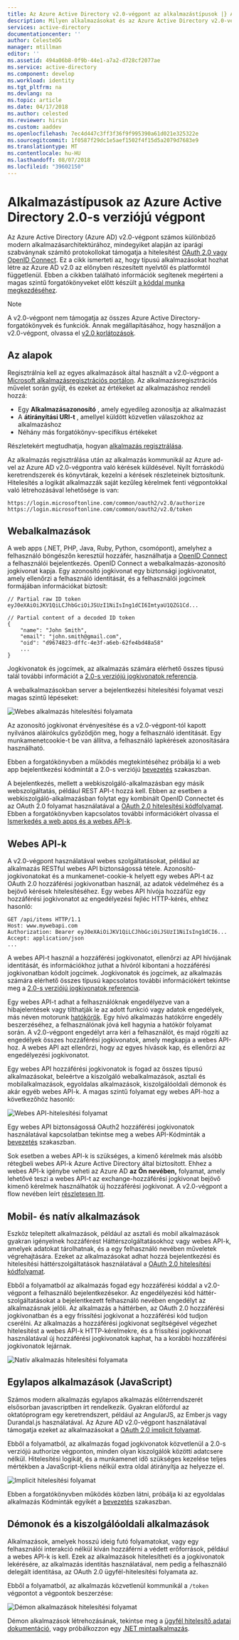 ```yaml
---
title: Az Azure Active Directory v2.0-végpont az alkalmazástípusok |} A Microsoft Docs
description: Milyen alkalmazásokat és az Azure Active Directory v2.0-végpont által támogatott forgatókönyveket.
services: active-directory
documentationcenter: ''
author: CelesteDG
manager: mtillman
editor: ''
ms.assetid: 494a06b8-0f9b-44e1-a7a2-d728cf2077ae
ms.service: active-directory
ms.component: develop
ms.workload: identity
ms.tgt_pltfrm: na
ms.devlang: na
ms.topic: article
ms.date: 04/17/2018
ms.author: celested
ms.reviewer: hirsin
ms.custom: aaddev
ms.openlocfilehash: 7ec4d447c3ff3f36f9f995390a61d021e325322e
ms.sourcegitcommit: 1f0587f29dc1e5aef1502f4f15d5a2079d7683e9
ms.translationtype: MT
ms.contentlocale: hu-HU
ms.lasthandoff: 08/07/2018
ms.locfileid: "39602150"
---
```

# <a name="app-types-for-the-azure-active-directory-v20-endpoint"></a>Alkalmazástípusok az Azure Active Directory 2.0-s verziójú végpont

Az Azure Active Directory (Azure AD) v2.0-végpont számos különböző modern alkalmazásarchitektúrához, mindegyiket alapján az iparági szabványnak számító protokollokat támogatja a hitelesítést [OAuth 2.0 vagy OpenID Connect](active-directory-v2-protocols.md). Ez a cikk ismerteti az, hogy típusú alkalmazásokat hozhat létre az Azure AD v2.0 az előnyben részesített nyelvtől és platformtól függetlenül. Ebben a cikkben található információk segítenek megérteni a magas szintű forgatókönyveket előtt készült [a kóddal munka megkezdéséhez](active-directory-appmodel-v2-overview.md#getting-started).

> [!NOTE]
> A v2.0-végpont nem támogatja az összes Azure Active Directory-forgatókönyvek és funkciók. Annak megállapításához, hogy használjon a v2.0-végpont, olvassa el [v2.0 korlátozások](active-directory-v2-limitations.md).

## <a name="the-basics"></a>Az alapok

Regisztrálnia kell az egyes alkalmazások által használt a v2.0-végpont a [Microsoft alkalmazásregisztrációs portálon](https://apps.dev.microsoft.com). Az alkalmazásregisztrációs művelet során gyűjt, és ezeket az értékeket az alkalmazáshoz rendeli hozzá:

* Egy **Alkalmazásazonosító** , amely egyedileg azonosítja az alkalmazást
* A **átirányítási URI-t** , amellyel küldött közvetlen válaszokhoz az alkalmazáshoz
* Néhány más forgatókönyv-specifikus értékeket

Részletekért megtudhatja, hogyan [alkalmazás regisztrálása](quickstart-v2-register-an-app.md).

Az alkalmazás regisztrálása után az alkalmazás kommunikál az Azure ad-vel az Azure AD v2.0-végpontra való kérések küldésével. Nyílt forráskódú keretrendszerek és könyvtárak, kezelni a kérések részleteinek biztosítunk. Hitelesítés a logikát alkalmazzák saját kezűleg kérelmek fenti végpontokkal való létrehozásával lehetősége is van:

```
https://login.microsoftonline.com/common/oauth2/v2.0/authorize
https://login.microsoftonline.com/common/oauth2/v2.0/token
```
<!-- TODO: Need a page for libraries to link to -->

## <a name="web-apps"></a>Webalkalmazások

A web apps (.NET, PHP, Java, Ruby, Python, csomópont), amelyhez a felhasználó böngészőn keresztül hozzáfér, használhatja a [OpenID Connect](active-directory-v2-protocols.md) a felhasználói bejelentkezés. OpenID Connect a webalkalmazás-azonosító jogkivonat kapja. Egy azonosító jogkivonat egy biztonsági jogkivonatot, amely ellenőrzi a felhasználó identitását, és a felhasználói jogcímek formájában információkat biztosít:

```
// Partial raw ID token
eyJ0eXAiOiJKV1QiLCJhbGciOiJSUzI1NiIsIng1dCI6ImtyaU1QZG1Cd...

// Partial content of a decoded ID token
{
    "name": "John Smith",
    "email": "john.smith@gmail.com",
    "oid": "d9674823-dffc-4e3f-a6eb-62fe4bd48a58"
    ...
}
```

Jogkivonatok és jogcímek, az alkalmazás számára elérhető összes típusú talál további információt a [2.0-s verziójú jogkivonatok referencia](v2-id-and-access-tokens.md).

A webalkalmazásokban server a bejelentkezési hitelesítési folyamat veszi magas szintű lépéseket:

![Webes alkalmazás hitelesítési folyamata](./media/v2-app-types/convergence_scenarios_webapp.png)

Az azonosító jogkivonat érvényesítése és a v2.0-végpont-tól kapott nyilvános aláírókulcs győződjön meg, hogy a felhasználó identitását. Egy munkamenetcookie-t be van állítva, a felhasználó lapkérések azonosítására használható.

Ebben a forgatókönyvben a működés megtekintéséhez próbálja ki a web app bejelentkezési kódmintát a 2.0-s verziójú [bevezetés](active-directory-appmodel-v2-overview.md#getting-started) szakaszban.

A bejelentkezés, mellett a webkiszolgáló-alkalmazásban egy másik webszolgáltatás, például REST API-t hozzá kell. Ebben az esetben a webkiszolgáló-alkalmazásban folytat egy kombinált OpenID Connectet és az OAuth 2.0 folyamat használatával a [OAuth 2.0 hitelesítési kódfolyamat](active-directory-v2-protocols.md). Ebben a forgatókönyvben kapcsolatos további információkért olvassa el [Ismerkedés a web apps és a webes API-k](active-directory-v2-devquickstarts-webapp-webapi-dotnet.md).

## <a name="web-apis"></a>Webes API-k
A v2.0-végpont használatával webes szolgáltatásokat, például az alkalmazás RESTful webes API biztonságossá tétele. Azonosító-jogkivonatokat és a munkamenet-cookie-k helyett egy webes API-t az OAuth 2.0 hozzáférési jogkivonatban használ, az adatok védelméhez és a bejövő kérések hitelesítéséhez. Egy webes API hívója hozzáfűz egy hozzáférési jogkivonatot az engedélyezési fejléc HTTP-kérés, ehhez hasonló:

```
GET /api/items HTTP/1.1
Host: www.mywebapi.com
Authorization: Bearer eyJ0eXAiOiJKV1QiLCJhbGciOiJSUzI1NiIsIng1dCI6...
Accept: application/json
...
```

A webes API-t használ a hozzáférési jogkivonatot, ellenőrzi az API hívójának identitását, és információkhoz juthat a hívóról kibontani a hozzáférési jogkivonatban kódolt jogcímek. Jogkivonatok és jogcímek, az alkalmazás számára elérhető összes típusú kapcsolatos további információkért tekintse meg a [2.0-s verziójú jogkivonatok referencia](v2-id-and-access-tokens.md).

Egy webes API-t adhat a felhasználóknak engedélyezve van a hibajelentések vagy tilthatják le az adott funkció vagy adatok engedélyek, más néven motorunk [hatókörök](v2-permissions-and-consent.md). Egy hívó alkalmazás hatókörre engedély beszerzéséhez, a felhasználónak jóvá kell hagynia a hatókör folyamat során. A v2.0-végpont engedélyt arra kéri a felhasználót, és majd rögzíti az engedélyek összes hozzáférési jogkivonatok, amely megkapja a webes API-hoz. A webes API azt ellenőrzi, hogy az egyes hívások kap, és ellenőrzi az engedélyezési jogkivonatot.

Egy webes API hozzáférési jogkivonatok is fogad az összes típusú alkalmazásokat, beleértve a kiszolgáló webalkalmazások, asztali és mobilalkalmazások, egyoldalas alkalmazások, kiszolgálóoldali démonok és akár egyéb webes API-k. A magas szintű folyamat egy webes API-hoz a következőhöz hasonló:

![Webes API-hitelesítési folyamat](./media/v2-app-types/convergence_scenarios_webapi.png)

Egy webes API biztonságossá OAuth2 hozzáférési jogkivonatok használatával kapcsolatban tekintse meg a webes API-Kódminták a [bevezetés](active-directory-appmodel-v2-overview.md#getting-started) szakaszban.

Sok esetben a webes API-k is szükséges, a kimenő kérelmek más alsóbb rétegbeli webes API-k Azure Active Directory által biztosított. Ehhez a webes API-k igénybe veheti az Azure AD **az Ön nevében,** folyamat, amely lehetővé teszi a webes API-t az exchange-hozzáférési jogkivonat bejövő kimenő kérelmek használhatók új hozzáférési jogkivonat. A v2.0-végpont a flow nevében leírt [részletesen Itt](v2-oauth2-on-behalf-of-flow.md).

## <a name="mobile-and-native-apps"></a>Mobil- és natív alkalmazások
Eszköz telepített alkalmazások, például az asztali és mobil alkalmazások gyakran igényelnek hozzáférést Háttérszolgáltatásokhoz vagy webes API-k, amelyek adatokat tárolhatnak, és a egy felhasználó nevében műveletek végrehajtására. Ezeket az alkalmazásokat adhat hozzá bejelentkezési és hitelesítési háttérszolgáltatások használatával a [OAuth 2.0 hitelesítési kódfolyamat](v2-oauth2-auth-code-flow.md).

Ebből a folyamatból az alkalmazás fogad egy hozzáférési kóddal a v2.0-végpont a felhasználó bejelentkezésekor. Az engedélyezési kód háttér-szolgáltatásokat a bejelentkezett felhasználó nevében engedélyt az alkalmazásnak jelöli. Az alkalmazás a háttérben, az OAuth 2.0 hozzáférési jogkivonatban és a egy frissítési jogkivonat a hozzáférési kód tudjon cserélni. Az alkalmazás a hozzáférési jogkivonat segítségével végezhet hitelesítést a webes API-k HTTP-kérelmekre, és a frissítési jogkivonat használatával új hozzáférési jogkivonatok kaphat, ha a korábbi hozzáférési jogkivonatok lejárnak.

![Natív alkalmazás hitelesítési folyamata](./media/v2-app-types/convergence_scenarios_native.png)

## <a name="single-page-apps-javascript"></a>Egylapos alkalmazások (JavaScript)
Számos modern alkalmazás egylapos alkalmazás előtérrendszerét elsősorban javascriptben írt rendelkezik. Gyakran előfordul az oktatóprogram egy keretrendszert, például az AngularJS, az Ember.js vagy Durandal.js használatával. Az Azure AD v2.0-végpont használatával támogatja ezeket az alkalmazásokat a [OAuth 2.0 implicit folyamat](v2-oauth2-implicit-grant-flow.md).

Ebből a folyamatból, az alkalmazás fogad jogkivonatok közvetlenül a 2.0-s verziójú authorize végponton, minden olyan kiszolgálók közötti adatcsere nélkül. Hitelesítési logikát, és a munkamenet idő szükséges kezelése teljes mértékben a JavaScript-kliens nélkül extra oldal átirányítja az helyezze el.

![Implicit hitelesítési folyamat](./media/v2-app-types/convergence_scenarios_implicit.png)

Ebben a forgatókönyvben működés közben látni, próbálja ki az egyoldalas alkalmazás Kódminták egyikét a [bevezetés](active-directory-appmodel-v2-overview.md#getting-started) szakaszban.

## <a name="daemons-and-server-side-apps"></a>Démonok és a kiszolgálóoldali alkalmazások
Alkalmazások, amelyek hosszú ideig futó folyamatokat, vagy egy felhasználói interakció nélkül kíván hozzáférni a védett erőforrások, például a webes API-k is kell. Ezek az alkalmazások hitelesítheti és a jogkivonatok lekérésére, az alkalmazás identitás használatával, nem pedig a felhasználó delegált identitása, az OAuth 2.0 ügyfél-hitelesítési folyamata az.

Ebből a folyamatból, az alkalmazás közvetlenül kommunikál a `/token` végpontot a végpontok beszerzése:

![Démon alkalmazások hitelesítési folyamat](./media/v2-app-types/convergence_scenarios_daemon.png)

Démon alkalmazások létrehozásának, tekintse meg a [ügyfél hitelesítő adatai dokumentáció](v2-oauth2-client-creds-grant-flow.md), vagy próbálkozzon egy [.NET mintaalkalmazás](https://github.com/Azure-Samples/active-directory-dotnet-daemon-v2).
